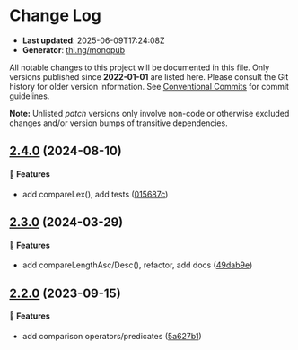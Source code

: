 # Change Log

- **Last updated**: 2025-06-09T17:24:08Z
- **Generator**: [thi.ng/monopub](https://thi.ng/monopub)

All notable changes to this project will be documented in this file.
Only versions published since **2022-01-01** are listed here.
Please consult the Git history for older version information.
See [Conventional Commits](https://conventionalcommits.org/) for commit guidelines.

**Note:** Unlisted _patch_ versions only involve non-code or otherwise excluded changes
and/or version bumps of transitive dependencies.

## [2.4.0](https://github.com/thi-ng/umbrella/tree/@thi.ng/compare@2.4.0) (2024-08-10)

#### 🚀 Features

- add compareLex(), add tests ([015687c](https://github.com/thi-ng/umbrella/commit/015687c))

## [2.3.0](https://github.com/thi-ng/umbrella/tree/@thi.ng/compare@2.3.0) (2024-03-29)

#### 🚀 Features

- add compareLengthAsc/Desc(), refactor, add docs ([49dab9e](https://github.com/thi-ng/umbrella/commit/49dab9e))

## [2.2.0](https://github.com/thi-ng/umbrella/tree/@thi.ng/compare@2.2.0) (2023-09-15)

#### 🚀 Features

- add comparison operators/predicates ([5a627b1](https://github.com/thi-ng/umbrella/commit/5a627b1))
